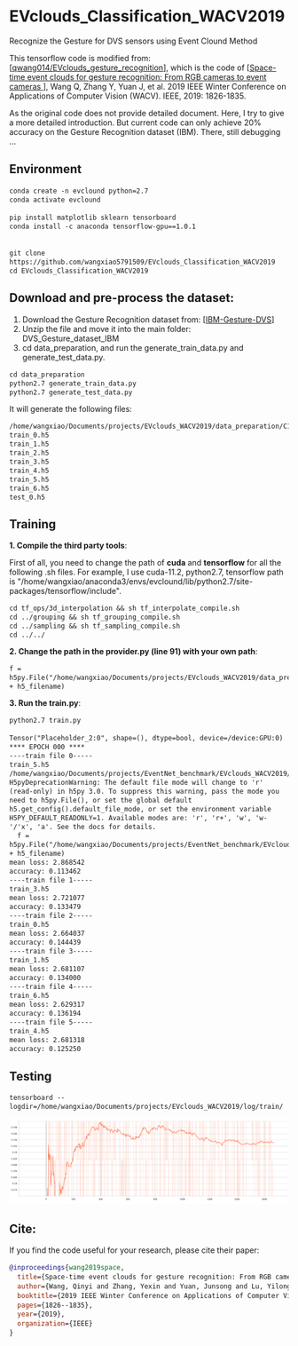 # EVclouds_Classification_WACV2019
Recognize the Gesture for DVS sensors using Event Clound Method

This tensorflow code is modified from: [[qwang014/EVclouds_gesture_recognition](https://github.com/qwang014/EVclouds_gesture_recognition)], which is the code of [[Space-time event clouds for gesture recognition: From RGB cameras to event cameras
](https://cse.buffalo.edu/~jsyuan/papers/2019/WACV_2019_Qinyi.pdf)], Wang Q, Zhang Y, Yuan J, et al. 2019 IEEE Winter Conference on Applications of Computer Vision (WACV). IEEE, 2019: 1826-1835. 

As the original code does not provide detailed document. Here, I try to give a more detailed introduction. But current code can only achieve 20% accuracy on the Gesture Recognition dataset (IBM). There, still debugging ... 


## Environment 
```
conda create -n evclound python=2.7
conda activate evclound 

pip install matplotlib sklearn tensorboard
conda install -c anaconda tensorflow-gpu==1.0.1


git clone https://github.com/wangxiao5791509/EVclouds_Classification_WACV2019 
cd EVclouds_Classification_WACV2019 
```

## Download and pre-process the dataset: 
1. Download the Gesture Recognition dataset from: [[IBM-Gesture-DVS](https://www.research.ibm.com/interactive/dvsgesture/)] 
2. Unzip the file and move it into the main folder: DVS_Gesture_dataset_IBM 
3. cd data_preparation, and run the generate_train_data.py and generate_test_data.py. 

```
cd data_preparation 
python2.7 generate_train_data.py
python2.7 generate_test_data.py
```


It will generate the following files: 

```
/home/wangxiao/Documents/projects/EVclouds_WACV2019/data_preparation/C10_TS1_1024/W05S025/
train_0.h5
train_1.h5
train_2.h5
train_3.h5
train_4.h5
train_5.h5
train_6.h5
test_0.h5
```


## Training 

**1. Compile the third party tools**: 

First of all, you need to change the path of **cuda** and **tensorflow** for all the following .sh files. For example, I use cuda-11.2, python2.7, tensorflow path is "/home/wangxiao/anaconda3/envs/evclound/lib/python2.7/site-packages/tensorflow/include". 

```
cd tf_ops/3d_interpolation && sh tf_interpolate_compile.sh 
cd ../grouping && sh tf_grouping_compile.sh 
cd ../sampling && sh tf_sampling_compile.sh 
cd ../../
```

**2. Change the path in the provider.py (line 91) with your own path**: 
```
f = h5py.File("/home/wangxiao/Documents/projects/EVclouds_WACV2019/data_preparation/C10_TS1_1024/W05S025/" + h5_filename) 
```

**3. Run the train.py**:
```
python2.7 train.py 

Tensor("Placeholder_2:0", shape=(), dtype=bool, device=/device:GPU:0)
**** EPOCH 000 ****
----train file 0-----
train_5.h5
/home/wangxiao/Documents/projects/EventNet_benchmark/EVclouds_WACV2019/provider.py:91: H5pyDeprecationWarning: The default file mode will change to 'r' (read-only) in h5py 3.0. To suppress this warning, pass the mode you need to h5py.File(), or set the global default h5.get_config().default_file_mode, or set the environment variable H5PY_DEFAULT_READONLY=1. Available modes are: 'r', 'r+', 'w', 'w-'/'x', 'a'. See the docs for details.
  f = h5py.File("/home/wangxiao/Documents/projects/EventNet_benchmark/EVclouds_WACV2019/data_preparation/C10_TS1_1024/W05S025/" + h5_filename)
mean loss: 2.868542
accuracy: 0.113462
----train file 1-----
train_3.h5
mean loss: 2.721077
accuracy: 0.133479
----train file 2-----
train_0.h5
mean loss: 2.664037
accuracy: 0.144439
----train file 3-----
train_1.h5
mean loss: 2.681107
accuracy: 0.134000
----train file 4-----
train_6.h5
mean loss: 2.629317
accuracy: 0.136194
----train file 5-----
train_4.h5
mean loss: 2.681318
accuracy: 0.125250
```



## Testing 
```
tensorboard --logdir=/home/wangxiao/Documents/projects/EVclouds_WACV2019/log/train/
```

![fig-1](https://github.com/wangxiao5791509/EVclouds_Classification_WACV2019/blob/main/Screenshot%20from%202021-09-04%2008-54-08.png)




## Cite: 
If you find the code useful for your research, please cite their paper: 
```bibtex
@inproceedings{wang2019space,
  title={Space-time event clouds for gesture recognition: From RGB cameras to event cameras},
  author={Wang, Qinyi and Zhang, Yexin and Yuan, Junsong and Lu, Yilong},
  booktitle={2019 IEEE Winter Conference on Applications of Computer Vision (WACV)},
  pages={1826--1835},
  year={2019},
  organization={IEEE}
}
```





























